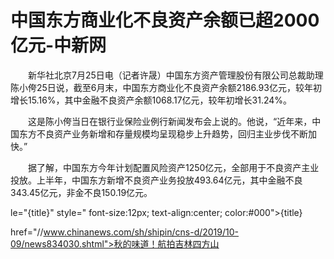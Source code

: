 # 中国东方商业化不良资产余额已超2000亿元-中新网

　　新华社北京7月25日电（记者许晟）中国东方资产管理股份有限公司总裁助理陈小侉25日说，截至6月末，中国东方商业化不良资产余额2186.93亿元，较年初增长15.16%，其中金融不良资产余额1068.17亿元，较年初增长31.24%。

　　这是陈小侉当日在银行业保险业例行新闻发布会上说的。他说，“近年来，中国东方不良资产业务新增和存量规模均呈现稳步上升趋势，回归主业步伐不断加快。”

　　据了解，中国东方今年计划配置风险资产1250亿元，全部用于不良资产主业投放。上半年，中国东方新增不良资产业务投放493.64亿元，其中金融不良343.45亿元，非金不良150.19亿元。

le="{title}" style=" font-size:12px; text-align:center; color:#000">{title}

href="//www.chinanews.com/sh/shipin/cns-d/2019/10-09/news834030.shtml">秋的味道！航拍吉林四方山
